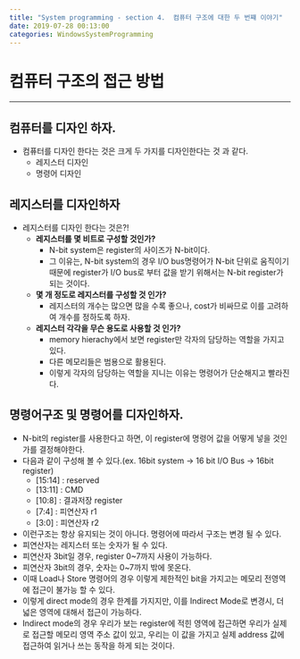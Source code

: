 ```yaml
---
title: "System programming - section 4.  컴퓨터 구조에 대한 두 번쨰 이야기"
date: 2019-07-28 00:13:00
categories: WindowsSystemProgramming
---
```

# 컴퓨터 구조의 접근 방법
---
## 컴퓨터를 디자인 하자.
- 컴퓨터를 디자인 한다는 것은 크게 두 가지를 디자인한다는 것 과 같다.
    - 레지스터 디자인
    - 명령어 디자인

## 레지스터를 디자인하자
- 레지스터를 디자인 한다는 것은?!
    - **레지스터를 몇 비트로 구성할 것인가?**
        - N-bit system은 register의 사이즈가 N-bit이다.
        - 그 이유는, N-bit system의 경우 I/O bus명령어가 N-bit 단위로 움직이기 때문에 register가 I/O bus로 부터 값을 받기 위해서는 N-bit register가 되는 것이다.
    - **몇 개 정도로 레지스터를 구성할 것 인가?**
        - 레지스터의 개수는 많으면 많을 수록 좋으나, cost가 비싸므로 이를 고려하여 개수를 정하도록 하자.
    - **레지스터 각각을 무슨 용도로 사용할 것 인가?**
        - memory hierachy에서 보면 register만 각자의 담당하는 역할을 가지고 있다.
        - 다른 메모리들은 범용으로 활용된다.
        - 이렇게 각자의 담당하는 역할을 지니는 이유는 명령어가 단순해지고 빨라진다.
## 명령어구조 및 명령어를 디자인하자.
- N-bit의 register를 사용한다고 하면, 이 register에 명령어 값을 어떻게 넣을 것인가를 결정해야한다.
- 다음과 같이 구성해 볼 수 있다.(ex. 16bit system -> 16 bit I/O Bus -> 16bit register)
    - [15:14] : reserved
    - [13:11] : CMD
    - [10:8] : 결과저장 register
    - [7:4] : 피연산자 r1
    - [3:0] : 피연산자 r2
- 이런구조는 항상 유지되는 것이 아니다. 명령어에 따라서 구조는 변경 될 수 있다.
- 피연산자는 레지스터 또는 숫자가 될 수 있다.
- 피연산자 3bit일 경우, register 0~7까지 사용이 가능하다.
- 피연산자 3bit의 경우, 숫자는 0~7까지 밖에 못온다.
- 이때 Load나 Store 명령어의 경우 이렇게 제한적인 bit을 가지고는 메모리 전영역에 접근이 불가능 할 수 있다.
- 이렇게 direct mode의 경우 한계를 가지지만, 이를 Indirect Mode로 변경시, 더 넓은 영역에 대해서 접근이 가능하다.
- Indirect mode의 경우 우리가 보는 register에 적힌 영역에 접근하면 우리가 실제로 접근할 메모리 영역 주소 값이 있고, 우리는 이 값을 가지고 실제 address 값에 접근하여 읽거나 쓰는 동작을 하게 되는 것이다.
